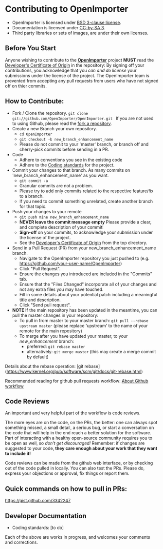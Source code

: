 # Contributing to OpenImporter

* OpenImporter is licensed under [BSD 3-clause license](https://www.opensource.org/licenses/BSD-3-Clause).
* Documentation is licensed under [CC-by-SA 3](https://creativecommons.org/licenses/by-sa/3.0).
* Third party libraries or sets of images, are under their own licenses.

## Before You Start

Anyone wishing to contribute to the **[OpenImporter](https://github.com/OpenImporter/OpenImporter)** project **MUST** read the [Developer's Certificate of Origin](https://github.com/OpenImporter/OpenImporter/blob/master/DCO.txt) in the repository: 
By signing off your contributions, you acknowledge that you *can and do license* your submissions under the license of the project. The OpenImporter team is prevented from accepting any pull requests from users who have not signed off on thier commits.

## How to Contribute:

* Fork / Clone the repository. ```git clone git://github.com/OpenImporter/OpenImporter.git ``` If you are not used to using Github, please read the [fork a repository](https://help.github.com/fork-a-repo).
* Create a new Branch your own repository. 
  * ```cd OpenImporter```
  * ```git checkout -b new_branch_enhancement_name```
  * Please do not commit to your 'master' branch, or branch off and cherry-pick commits before sending in a PR.
* Code
  * Adhere to conventions you see in the existing code
  * Adhere to the [Coding standards](https://github.com/OpenImporter/OpenImporter/wiki/Coding-Standards) for the project.
* Commit your changes to that branch. As many commits on 'new_branch_enhancement_name' as you want.
  * ```git commit -a```
  * Granular commits are not a problem.
  * Please try to add only commits related to the respective feature/fix to a branch.
  * If you need to commit something unrelated, create another branch for that topic.
* Push your changes to your remote
  * ```git push mine new_branch_enhancement_name```
  * **NEVER leave the commit message empty** Please provide a clear, and complete description of your commit!
  * **Sign-off** on your commits, to acknowledge your submission under the license of the project.
  * See the [Developer's Certificate of Origin](https://github.com/OpenImporter/OpenImporter/blob/master/DCO.txt) from the top directory.
* Send in a Pull Request (PR) from your new_branch_enhancement_name branch.
  * Navigate to the OpenImporter repository you just pushed to (e.g. https://github.com/your-user-name/OpenImporter)
  * Click "Pull Request".
  * Ensure the changes you introduced are included in the "Commits" tab.
  * Ensure that the "Files Changed" incorporate all of your changes and not any extra files you may have touched.
  * Fill in some details about your potential patch including a meaningful title and description.
  * Click "Send pull request".
* **NOTE** If the main repository has been updated in the meantime, you can pull the master changes in your repository:
  * To pull in from master to your master branch: ``` git pull --rebase upstream master ``` (please replace 'upstream' to the name of your remote for the main repository)
  * To merge after you have updated your master, to your _new_enhancement_ branch:
     * preferred: ``` git rebase master ```
     * alternatively: ``` git merge master ``` (this may create a merge commit by default)

Details about the rebase operation:
[git rebase] (https://www.kernel.org/pub/software/scm/git/docs/git-rebase.html)

Recommended reading for github pull requests workflow:
[About Github workflow](https://qsapp.com/wiki/Github#Github_Contributor_Workflow)

## Code Reviews

An important and very helpful part of the workflow is code reviews.

The more eyes are on the code, on the PRs, the better: one can always spot something missed, a small detail, a serious bug, or start a conversation on the code that will help in the end reach a better solution for the software.  Part of interacting with a healthy open-source community requires you to be open as well, so *don't get discouraged!* Remember: if changes are suggested to your code, **they care enough about your work that they want to include it!**

Code reviews can be made from the github web interface, or by checking out of the code pulled in locally. You can also test the PRs. Please do, express your objections or approval, fix things or report them.

## Quick commands on how to pull in PRs:
https://gist.github.com/3342247

## Developer Documentation
* Coding standards: [to do]

Each of the above are works in progress, and welcomes your comments and corrections.
